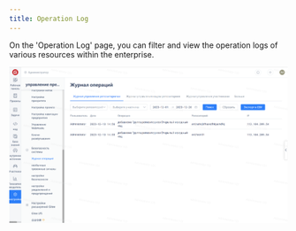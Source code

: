 ```yaml
---
title: Operation Log
---
```


On the 'Operation Log' page, you can filter and view the operation logs of various resources within the enterprise.

![Image Description](assets/image392.png)